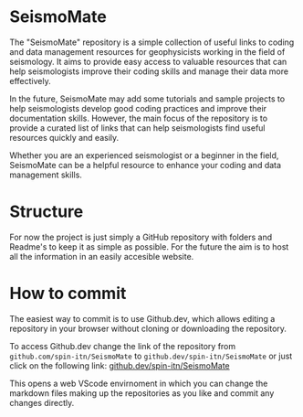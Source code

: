 # SeismoMate

The "SeismoMate" repository is a simple collection of useful links to coding and data management resources for geophysicists working in the field of seismology. It aims to provide easy access to valuable resources that can help seismologists improve their coding skills and manage their data more effectively.

In the future, SeismoMate may add some tutorials and sample projects to help seismologists develop good coding practices and improve their documentation skills. However, the main focus of the repository is to provide a curated list of links that can help seismologists find useful resources quickly and easily.

Whether you are an experienced seismologist or a beginner in the field, SeismoMate can be a helpful resource to enhance your coding and data management skills.


# Structure

For now the project is just simply a GitHub repository with folders and Readme's to keep it as simple as possible. For the future the aim is to host all the information in an easily accesible website.

# How to commit

The easiest way to commit is to use Github.dev, which allows editing a repository in your browser without cloning or downloading the repository.


To access Github.dev change the link of the repository from `github.com/spin-itn/SeismoMate` to `github.dev/spin-itn/SeismoMate` or just click on the following link: [github.dev/spin-itn/SeismoMate](https://github.dev/spin-itn/SeismoMate)

This opens a web VScode envirnoment in which you can change the markdown files making up the repositories as you like and commit any changes directly.
